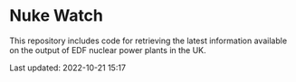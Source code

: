 # Nuke Watch

This repository includes code for retrieving the latest information available on the output of EDF nuclear power plants in the UK.

Last updated: 2022-10-21 15:17